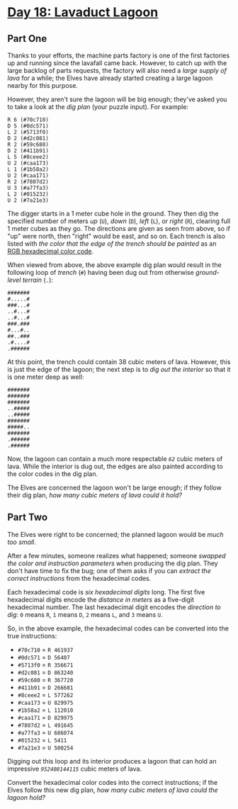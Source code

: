 # [Day 18: Lavaduct Lagoon](https://adventofcode.com/2023/day/18)

## Part One

Thanks to your efforts, the machine parts factory is one of the first factories up and running since the lavafall came back.  However, to catch up with the large backlog of parts requests, the factory will also need a *large supply of lava* for a while; the Elves have already started creating a large lagoon nearby for this purpose.

However, they aren't sure the lagoon will be big enough; they've asked you to take a look at the *dig plan* (your puzzle input).  For example:
```
R 6 (#70c710)
D 5 (#0dc571)
L 2 (#5713f0)
D 2 (#d2c081)
R 2 (#59c680)
D 2 (#411b91)
L 5 (#8ceee2)
U 2 (#caa173)
L 1 (#1b58a2)
U 2 (#caa171)
R 2 (#7807d2)
U 3 (#a77fa3)
L 2 (#015232)
U 2 (#7a21e3)
```

The digger starts in a 1 meter cube hole in the ground.  They then dig the specified number of meters *up* (`U`), *down* (`D`), *left* (`L`), or *right* (`R`), clearing full 1 meter cubes as they go.  The directions are given as seen from above, so if "up" were north, then "right" would be east, and so on.  Each trench is also listed with *the color that the edge of the trench should be painted* as an [RGB hexadecimal color code](https://en.wikipedia.org/wiki/RGB_color_model#Numeric_representations).

When viewed from above, the above example dig plan would result in the following loop of *trench* (`#`) having been dug out from otherwise *ground-level terrain* (`.`):
```
#######
#.....#
###...#
..#...#
..#...#
###.###
#...#..
##..###
.#....#
.######
```

At this point, the trench could contain 38 cubic meters of lava.  However, this is just the edge of the lagoon; the next step is to *dig out the interior* so that it is one meter deep as well:
```
#######
#######
#######
..#####
..#####
#######
#####..
#######
.######
.######
```

Now, the lagoon can contain a much more respectable *`62`* cubic meters of lava.  While the interior is dug out, the edges are also painted according to the color codes in the dig plan.

The Elves are concerned the lagoon won't be large enough; if they follow their dig plan, *how many cubic meters of lava could it hold?*


## Part Two

The Elves were right to be concerned; the planned lagoon would be *much too small*.

After a few minutes, someone realizes what happened; someone *swapped the color and instruction parameters* when producing the dig plan.  They don't have time to fix the bug; one of them asks if you can *extract the correct instructions* from the hexadecimal codes.

Each hexadecimal code is *six hexadecimal digits* long.  The first five hexadecimal digits encode the *distance in meters* as a five-digit hexadecimal number.  The last hexadecimal digit encodes the *direction to dig*: `0` means `R`, `1` means `D`, `2` means `L`, and `3` means `U`.

So, in the above example, the hexadecimal codes can be converted into the true instructions:

- `#70c710` = `R 461937`
- `#0dc571` = `D 56407`
- `#5713f0` = `R 356671`
- `#d2c081` = `D 863240`
- `#59c680` = `R 367720`
- `#411b91` = `D 266681`
- `#8ceee2` = `L 577262`
- `#caa173` = `U 829975`
- `#1b58a2` = `L 112010`
- `#caa171` = `D 829975`
- `#7807d2` = `L 491645`
- `#a77fa3` = `U 686074`
- `#015232` = `L 5411`
- `#7a21e3` = `U 500254`

Digging out this loop and its interior produces a lagoon that can hold an impressive *`952408144115`* cubic meters of lava.

Convert the hexadecimal color codes into the correct instructions; if the Elves follow this new dig plan, *how many cubic meters of lava could the lagoon hold?*
